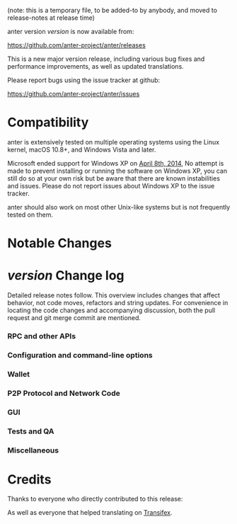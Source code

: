 (note: this is a temporary file, to be added-to by anybody, and moved to release-notes at release time)

anter version *version* is now available from:

  <https://github.com/anter-project/anter/releases>

This is a new major version release, including various bug fixes and
performance improvements, as well as updated translations.

Please report bugs using the issue tracker at github:

  <https://github.com/anter-project/anter/issues>

Compatibility
==============

anter is extensively tested on multiple operating systems using
the Linux kernel, macOS 10.8+, and Windows Vista and later.

Microsoft ended support for Windows XP on [April 8th, 2014](https://www.microsoft.com/en-us/WindowsForBusiness/end-of-xp-support),
No attempt is made to prevent installing or running the software on Windows XP, you
can still do so at your own risk but be aware that there are known instabilities and issues.
Please do not report issues about Windows XP to the issue tracker.

anter should also work on most other Unix-like systems but is not
frequently tested on them.

Notable Changes
===============



*version* Change log
=================

Detailed release notes follow. This overview includes changes that affect
behavior, not code moves, refactors and string updates. For convenience in locating
the code changes and accompanying discussion, both the pull request and
git merge commit are mentioned.

### RPC and other APIs


### Configuration and command-line options


### Wallet


### P2P Protocol and Network Code


### GUI


### Tests and QA


### Miscellaneous


Credits
=======

Thanks to everyone who directly contributed to this release:


As well as everyone that helped translating on [Transifex](https://www.transifex.com/projects/p/anter-project-translations/).
